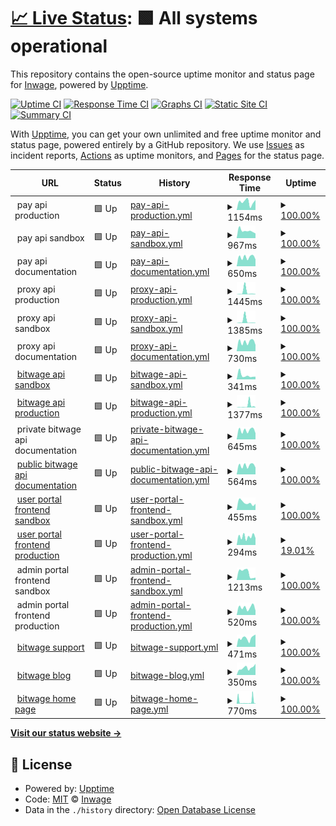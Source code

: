 # [📈 Live Status](https://inwage.github.io/status_page): <!--live status--> **🟩 All systems operational**

This repository contains the open-source uptime monitor and status page for [Inwage](https://www.inwage.com), powered by [Upptime](https://github.com/upptime/upptime).

[![Uptime CI](https://github.com/inwage/status_page/workflows/Uptime%20CI/badge.svg)](https://github.com/inwage/status_page/actions?query=workflow%3A%22Uptime+CI%22)
[![Response Time CI](https://github.com/inwage/status_page/workflows/Response%20Time%20CI/badge.svg)](https://github.com/inwage/status_page/actions?query=workflow%3A%22Response+Time+CI%22)
[![Graphs CI](https://github.com/inwage/status_page/workflows/Graphs%20CI/badge.svg)](https://github.com/inwage/status_page/actions?query=workflow%3A%22Graphs+CI%22)
[![Static Site CI](https://github.com/inwage/status_page/workflows/Static%20Site%20CI/badge.svg)](https://github.com/inwage/status_page/actions?query=workflow%3A%22Static+Site+CI%22)
[![Summary CI](https://github.com/inwage/status_page/workflows/Summary%20CI/badge.svg)](https://github.com/inwage/status_page/actions?query=workflow%3A%22Summary+CI%22)

With [Upptime](https://upptime.js.org), you can get your own unlimited and free uptime monitor and status page, powered entirely by a GitHub repository. We use [Issues](https://github.com/inwage/status_page/issues) as incident reports, [Actions](https://github.com/inwage/status_page/actions) as uptime monitors, and [Pages](https://inwage.github.io/status_page) for the status page.

<!--start: status pages-->
<!-- This summary is generated by Upptime (https://github.com/upptime/upptime) -->
<!-- Do not edit this manually, your changes will be overwritten -->
<!-- prettier-ignore -->
| URL | Status | History | Response Time | Uptime |
| --- | ------ | ------- | ------------- | ------ |
| <img alt="" src="https://favicons.githubusercontent.com/null" height="13"> pay api production | 🟩 Up | [pay-api-production.yml](https://github.com/inwage/status_page/commits/HEAD/history/pay-api-production.yml) | <details><summary><img alt="Response time graph" src="./graphs/pay-api-production/response-time-week.png" height="20"> 1154ms</summary><br><a href="https://status2.bitwage.com/history/pay-api-production"><img alt="Response time 910" src="https://img.shields.io/endpoint?url=https%3A%2F%2Fraw.githubusercontent.com%2Finwage%2Fstatus_page%2FHEAD%2Fapi%2Fpay-api-production%2Fresponse-time.json"></a><br><a href="https://status2.bitwage.com/history/pay-api-production"><img alt="24-hour response time 1319" src="https://img.shields.io/endpoint?url=https%3A%2F%2Fraw.githubusercontent.com%2Finwage%2Fstatus_page%2FHEAD%2Fapi%2Fpay-api-production%2Fresponse-time-day.json"></a><br><a href="https://status2.bitwage.com/history/pay-api-production"><img alt="7-day response time 1154" src="https://img.shields.io/endpoint?url=https%3A%2F%2Fraw.githubusercontent.com%2Finwage%2Fstatus_page%2FHEAD%2Fapi%2Fpay-api-production%2Fresponse-time-week.json"></a><br><a href="https://status2.bitwage.com/history/pay-api-production"><img alt="30-day response time 1013" src="https://img.shields.io/endpoint?url=https%3A%2F%2Fraw.githubusercontent.com%2Finwage%2Fstatus_page%2FHEAD%2Fapi%2Fpay-api-production%2Fresponse-time-month.json"></a><br><a href="https://status2.bitwage.com/history/pay-api-production"><img alt="1-year response time 910" src="https://img.shields.io/endpoint?url=https%3A%2F%2Fraw.githubusercontent.com%2Finwage%2Fstatus_page%2FHEAD%2Fapi%2Fpay-api-production%2Fresponse-time-year.json"></a></details> | <details><summary><a href="https://status2.bitwage.com/history/pay-api-production">100.00%</a></summary><a href="https://status2.bitwage.com/history/pay-api-production"><img alt="All-time uptime 99.95%" src="https://img.shields.io/endpoint?url=https%3A%2F%2Fraw.githubusercontent.com%2Finwage%2Fstatus_page%2FHEAD%2Fapi%2Fpay-api-production%2Fuptime.json"></a><br><a href="https://status2.bitwage.com/history/pay-api-production"><img alt="24-hour uptime 100.00%" src="https://img.shields.io/endpoint?url=https%3A%2F%2Fraw.githubusercontent.com%2Finwage%2Fstatus_page%2FHEAD%2Fapi%2Fpay-api-production%2Fuptime-day.json"></a><br><a href="https://status2.bitwage.com/history/pay-api-production"><img alt="7-day uptime 100.00%" src="https://img.shields.io/endpoint?url=https%3A%2F%2Fraw.githubusercontent.com%2Finwage%2Fstatus_page%2FHEAD%2Fapi%2Fpay-api-production%2Fuptime-week.json"></a><br><a href="https://status2.bitwage.com/history/pay-api-production"><img alt="30-day uptime 100.00%" src="https://img.shields.io/endpoint?url=https%3A%2F%2Fraw.githubusercontent.com%2Finwage%2Fstatus_page%2FHEAD%2Fapi%2Fpay-api-production%2Fuptime-month.json"></a><br><a href="https://status2.bitwage.com/history/pay-api-production"><img alt="1-year uptime 99.95%" src="https://img.shields.io/endpoint?url=https%3A%2F%2Fraw.githubusercontent.com%2Finwage%2Fstatus_page%2FHEAD%2Fapi%2Fpay-api-production%2Fuptime-year.json"></a></details>
| <img alt="" src="https://favicons.githubusercontent.com/null" height="13"> pay api sandbox | 🟩 Up | [pay-api-sandbox.yml](https://github.com/inwage/status_page/commits/HEAD/history/pay-api-sandbox.yml) | <details><summary><img alt="Response time graph" src="./graphs/pay-api-sandbox/response-time-week.png" height="20"> 967ms</summary><br><a href="https://status2.bitwage.com/history/pay-api-sandbox"><img alt="Response time 775" src="https://img.shields.io/endpoint?url=https%3A%2F%2Fraw.githubusercontent.com%2Finwage%2Fstatus_page%2FHEAD%2Fapi%2Fpay-api-sandbox%2Fresponse-time.json"></a><br><a href="https://status2.bitwage.com/history/pay-api-sandbox"><img alt="24-hour response time 986" src="https://img.shields.io/endpoint?url=https%3A%2F%2Fraw.githubusercontent.com%2Finwage%2Fstatus_page%2FHEAD%2Fapi%2Fpay-api-sandbox%2Fresponse-time-day.json"></a><br><a href="https://status2.bitwage.com/history/pay-api-sandbox"><img alt="7-day response time 967" src="https://img.shields.io/endpoint?url=https%3A%2F%2Fraw.githubusercontent.com%2Finwage%2Fstatus_page%2FHEAD%2Fapi%2Fpay-api-sandbox%2Fresponse-time-week.json"></a><br><a href="https://status2.bitwage.com/history/pay-api-sandbox"><img alt="30-day response time 844" src="https://img.shields.io/endpoint?url=https%3A%2F%2Fraw.githubusercontent.com%2Finwage%2Fstatus_page%2FHEAD%2Fapi%2Fpay-api-sandbox%2Fresponse-time-month.json"></a><br><a href="https://status2.bitwage.com/history/pay-api-sandbox"><img alt="1-year response time 775" src="https://img.shields.io/endpoint?url=https%3A%2F%2Fraw.githubusercontent.com%2Finwage%2Fstatus_page%2FHEAD%2Fapi%2Fpay-api-sandbox%2Fresponse-time-year.json"></a></details> | <details><summary><a href="https://status2.bitwage.com/history/pay-api-sandbox">100.00%</a></summary><a href="https://status2.bitwage.com/history/pay-api-sandbox"><img alt="All-time uptime 99.97%" src="https://img.shields.io/endpoint?url=https%3A%2F%2Fraw.githubusercontent.com%2Finwage%2Fstatus_page%2FHEAD%2Fapi%2Fpay-api-sandbox%2Fuptime.json"></a><br><a href="https://status2.bitwage.com/history/pay-api-sandbox"><img alt="24-hour uptime 100.00%" src="https://img.shields.io/endpoint?url=https%3A%2F%2Fraw.githubusercontent.com%2Finwage%2Fstatus_page%2FHEAD%2Fapi%2Fpay-api-sandbox%2Fuptime-day.json"></a><br><a href="https://status2.bitwage.com/history/pay-api-sandbox"><img alt="7-day uptime 100.00%" src="https://img.shields.io/endpoint?url=https%3A%2F%2Fraw.githubusercontent.com%2Finwage%2Fstatus_page%2FHEAD%2Fapi%2Fpay-api-sandbox%2Fuptime-week.json"></a><br><a href="https://status2.bitwage.com/history/pay-api-sandbox"><img alt="30-day uptime 100.00%" src="https://img.shields.io/endpoint?url=https%3A%2F%2Fraw.githubusercontent.com%2Finwage%2Fstatus_page%2FHEAD%2Fapi%2Fpay-api-sandbox%2Fuptime-month.json"></a><br><a href="https://status2.bitwage.com/history/pay-api-sandbox"><img alt="1-year uptime 99.97%" src="https://img.shields.io/endpoint?url=https%3A%2F%2Fraw.githubusercontent.com%2Finwage%2Fstatus_page%2FHEAD%2Fapi%2Fpay-api-sandbox%2Fuptime-year.json"></a></details>
| <img alt="" src="https://favicons.githubusercontent.com/null" height="13"> pay api documentation | 🟩 Up | [pay-api-documentation.yml](https://github.com/inwage/status_page/commits/HEAD/history/pay-api-documentation.yml) | <details><summary><img alt="Response time graph" src="./graphs/pay-api-documentation/response-time-week.png" height="20"> 650ms</summary><br><a href="https://status2.bitwage.com/history/pay-api-documentation"><img alt="Response time 608" src="https://img.shields.io/endpoint?url=https%3A%2F%2Fraw.githubusercontent.com%2Finwage%2Fstatus_page%2FHEAD%2Fapi%2Fpay-api-documentation%2Fresponse-time.json"></a><br><a href="https://status2.bitwage.com/history/pay-api-documentation"><img alt="24-hour response time 616" src="https://img.shields.io/endpoint?url=https%3A%2F%2Fraw.githubusercontent.com%2Finwage%2Fstatus_page%2FHEAD%2Fapi%2Fpay-api-documentation%2Fresponse-time-day.json"></a><br><a href="https://status2.bitwage.com/history/pay-api-documentation"><img alt="7-day response time 650" src="https://img.shields.io/endpoint?url=https%3A%2F%2Fraw.githubusercontent.com%2Finwage%2Fstatus_page%2FHEAD%2Fapi%2Fpay-api-documentation%2Fresponse-time-week.json"></a><br><a href="https://status2.bitwage.com/history/pay-api-documentation"><img alt="30-day response time 636" src="https://img.shields.io/endpoint?url=https%3A%2F%2Fraw.githubusercontent.com%2Finwage%2Fstatus_page%2FHEAD%2Fapi%2Fpay-api-documentation%2Fresponse-time-month.json"></a><br><a href="https://status2.bitwage.com/history/pay-api-documentation"><img alt="1-year response time 608" src="https://img.shields.io/endpoint?url=https%3A%2F%2Fraw.githubusercontent.com%2Finwage%2Fstatus_page%2FHEAD%2Fapi%2Fpay-api-documentation%2Fresponse-time-year.json"></a></details> | <details><summary><a href="https://status2.bitwage.com/history/pay-api-documentation">100.00%</a></summary><a href="https://status2.bitwage.com/history/pay-api-documentation"><img alt="All-time uptime 99.16%" src="https://img.shields.io/endpoint?url=https%3A%2F%2Fraw.githubusercontent.com%2Finwage%2Fstatus_page%2FHEAD%2Fapi%2Fpay-api-documentation%2Fuptime.json"></a><br><a href="https://status2.bitwage.com/history/pay-api-documentation"><img alt="24-hour uptime 100.00%" src="https://img.shields.io/endpoint?url=https%3A%2F%2Fraw.githubusercontent.com%2Finwage%2Fstatus_page%2FHEAD%2Fapi%2Fpay-api-documentation%2Fuptime-day.json"></a><br><a href="https://status2.bitwage.com/history/pay-api-documentation"><img alt="7-day uptime 100.00%" src="https://img.shields.io/endpoint?url=https%3A%2F%2Fraw.githubusercontent.com%2Finwage%2Fstatus_page%2FHEAD%2Fapi%2Fpay-api-documentation%2Fuptime-week.json"></a><br><a href="https://status2.bitwage.com/history/pay-api-documentation"><img alt="30-day uptime 100.00%" src="https://img.shields.io/endpoint?url=https%3A%2F%2Fraw.githubusercontent.com%2Finwage%2Fstatus_page%2FHEAD%2Fapi%2Fpay-api-documentation%2Fuptime-month.json"></a><br><a href="https://status2.bitwage.com/history/pay-api-documentation"><img alt="1-year uptime 99.16%" src="https://img.shields.io/endpoint?url=https%3A%2F%2Fraw.githubusercontent.com%2Finwage%2Fstatus_page%2FHEAD%2Fapi%2Fpay-api-documentation%2Fuptime-year.json"></a></details>
| <img alt="" src="https://favicons.githubusercontent.com/null" height="13"> proxy api production | 🟩 Up | [proxy-api-production.yml](https://github.com/inwage/status_page/commits/HEAD/history/proxy-api-production.yml) | <details><summary><img alt="Response time graph" src="./graphs/proxy-api-production/response-time-week.png" height="20"> 1445ms</summary><br><a href="https://status2.bitwage.com/history/proxy-api-production"><img alt="Response time 1890" src="https://img.shields.io/endpoint?url=https%3A%2F%2Fraw.githubusercontent.com%2Finwage%2Fstatus_page%2FHEAD%2Fapi%2Fproxy-api-production%2Fresponse-time.json"></a><br><a href="https://status2.bitwage.com/history/proxy-api-production"><img alt="24-hour response time 239" src="https://img.shields.io/endpoint?url=https%3A%2F%2Fraw.githubusercontent.com%2Finwage%2Fstatus_page%2FHEAD%2Fapi%2Fproxy-api-production%2Fresponse-time-day.json"></a><br><a href="https://status2.bitwage.com/history/proxy-api-production"><img alt="7-day response time 1445" src="https://img.shields.io/endpoint?url=https%3A%2F%2Fraw.githubusercontent.com%2Finwage%2Fstatus_page%2FHEAD%2Fapi%2Fproxy-api-production%2Fresponse-time-week.json"></a><br><a href="https://status2.bitwage.com/history/proxy-api-production"><img alt="30-day response time 3451" src="https://img.shields.io/endpoint?url=https%3A%2F%2Fraw.githubusercontent.com%2Finwage%2Fstatus_page%2FHEAD%2Fapi%2Fproxy-api-production%2Fresponse-time-month.json"></a><br><a href="https://status2.bitwage.com/history/proxy-api-production"><img alt="1-year response time 1890" src="https://img.shields.io/endpoint?url=https%3A%2F%2Fraw.githubusercontent.com%2Finwage%2Fstatus_page%2FHEAD%2Fapi%2Fproxy-api-production%2Fresponse-time-year.json"></a></details> | <details><summary><a href="https://status2.bitwage.com/history/proxy-api-production">100.00%</a></summary><a href="https://status2.bitwage.com/history/proxy-api-production"><img alt="All-time uptime 99.95%" src="https://img.shields.io/endpoint?url=https%3A%2F%2Fraw.githubusercontent.com%2Finwage%2Fstatus_page%2FHEAD%2Fapi%2Fproxy-api-production%2Fuptime.json"></a><br><a href="https://status2.bitwage.com/history/proxy-api-production"><img alt="24-hour uptime 100.00%" src="https://img.shields.io/endpoint?url=https%3A%2F%2Fraw.githubusercontent.com%2Finwage%2Fstatus_page%2FHEAD%2Fapi%2Fproxy-api-production%2Fuptime-day.json"></a><br><a href="https://status2.bitwage.com/history/proxy-api-production"><img alt="7-day uptime 100.00%" src="https://img.shields.io/endpoint?url=https%3A%2F%2Fraw.githubusercontent.com%2Finwage%2Fstatus_page%2FHEAD%2Fapi%2Fproxy-api-production%2Fuptime-week.json"></a><br><a href="https://status2.bitwage.com/history/proxy-api-production"><img alt="30-day uptime 100.00%" src="https://img.shields.io/endpoint?url=https%3A%2F%2Fraw.githubusercontent.com%2Finwage%2Fstatus_page%2FHEAD%2Fapi%2Fproxy-api-production%2Fuptime-month.json"></a><br><a href="https://status2.bitwage.com/history/proxy-api-production"><img alt="1-year uptime 99.95%" src="https://img.shields.io/endpoint?url=https%3A%2F%2Fraw.githubusercontent.com%2Finwage%2Fstatus_page%2FHEAD%2Fapi%2Fproxy-api-production%2Fuptime-year.json"></a></details>
| <img alt="" src="https://favicons.githubusercontent.com/null" height="13"> proxy api sandbox | 🟩 Up | [proxy-api-sandbox.yml](https://github.com/inwage/status_page/commits/HEAD/history/proxy-api-sandbox.yml) | <details><summary><img alt="Response time graph" src="./graphs/proxy-api-sandbox/response-time-week.png" height="20"> 1385ms</summary><br><a href="https://status2.bitwage.com/history/proxy-api-sandbox"><img alt="Response time 1664" src="https://img.shields.io/endpoint?url=https%3A%2F%2Fraw.githubusercontent.com%2Finwage%2Fstatus_page%2FHEAD%2Fapi%2Fproxy-api-sandbox%2Fresponse-time.json"></a><br><a href="https://status2.bitwage.com/history/proxy-api-sandbox"><img alt="24-hour response time 291" src="https://img.shields.io/endpoint?url=https%3A%2F%2Fraw.githubusercontent.com%2Finwage%2Fstatus_page%2FHEAD%2Fapi%2Fproxy-api-sandbox%2Fresponse-time-day.json"></a><br><a href="https://status2.bitwage.com/history/proxy-api-sandbox"><img alt="7-day response time 1385" src="https://img.shields.io/endpoint?url=https%3A%2F%2Fraw.githubusercontent.com%2Finwage%2Fstatus_page%2FHEAD%2Fapi%2Fproxy-api-sandbox%2Fresponse-time-week.json"></a><br><a href="https://status2.bitwage.com/history/proxy-api-sandbox"><img alt="30-day response time 4028" src="https://img.shields.io/endpoint?url=https%3A%2F%2Fraw.githubusercontent.com%2Finwage%2Fstatus_page%2FHEAD%2Fapi%2Fproxy-api-sandbox%2Fresponse-time-month.json"></a><br><a href="https://status2.bitwage.com/history/proxy-api-sandbox"><img alt="1-year response time 1664" src="https://img.shields.io/endpoint?url=https%3A%2F%2Fraw.githubusercontent.com%2Finwage%2Fstatus_page%2FHEAD%2Fapi%2Fproxy-api-sandbox%2Fresponse-time-year.json"></a></details> | <details><summary><a href="https://status2.bitwage.com/history/proxy-api-sandbox">100.00%</a></summary><a href="https://status2.bitwage.com/history/proxy-api-sandbox"><img alt="All-time uptime 99.91%" src="https://img.shields.io/endpoint?url=https%3A%2F%2Fraw.githubusercontent.com%2Finwage%2Fstatus_page%2FHEAD%2Fapi%2Fproxy-api-sandbox%2Fuptime.json"></a><br><a href="https://status2.bitwage.com/history/proxy-api-sandbox"><img alt="24-hour uptime 100.00%" src="https://img.shields.io/endpoint?url=https%3A%2F%2Fraw.githubusercontent.com%2Finwage%2Fstatus_page%2FHEAD%2Fapi%2Fproxy-api-sandbox%2Fuptime-day.json"></a><br><a href="https://status2.bitwage.com/history/proxy-api-sandbox"><img alt="7-day uptime 100.00%" src="https://img.shields.io/endpoint?url=https%3A%2F%2Fraw.githubusercontent.com%2Finwage%2Fstatus_page%2FHEAD%2Fapi%2Fproxy-api-sandbox%2Fuptime-week.json"></a><br><a href="https://status2.bitwage.com/history/proxy-api-sandbox"><img alt="30-day uptime 99.96%" src="https://img.shields.io/endpoint?url=https%3A%2F%2Fraw.githubusercontent.com%2Finwage%2Fstatus_page%2FHEAD%2Fapi%2Fproxy-api-sandbox%2Fuptime-month.json"></a><br><a href="https://status2.bitwage.com/history/proxy-api-sandbox"><img alt="1-year uptime 99.91%" src="https://img.shields.io/endpoint?url=https%3A%2F%2Fraw.githubusercontent.com%2Finwage%2Fstatus_page%2FHEAD%2Fapi%2Fproxy-api-sandbox%2Fuptime-year.json"></a></details>
| <img alt="" src="https://favicons.githubusercontent.com/null" height="13"> proxy api documentation | 🟩 Up | [proxy-api-documentation.yml](https://github.com/inwage/status_page/commits/HEAD/history/proxy-api-documentation.yml) | <details><summary><img alt="Response time graph" src="./graphs/proxy-api-documentation/response-time-week.png" height="20"> 730ms</summary><br><a href="https://status2.bitwage.com/history/proxy-api-documentation"><img alt="Response time 696" src="https://img.shields.io/endpoint?url=https%3A%2F%2Fraw.githubusercontent.com%2Finwage%2Fstatus_page%2FHEAD%2Fapi%2Fproxy-api-documentation%2Fresponse-time.json"></a><br><a href="https://status2.bitwage.com/history/proxy-api-documentation"><img alt="24-hour response time 632" src="https://img.shields.io/endpoint?url=https%3A%2F%2Fraw.githubusercontent.com%2Finwage%2Fstatus_page%2FHEAD%2Fapi%2Fproxy-api-documentation%2Fresponse-time-day.json"></a><br><a href="https://status2.bitwage.com/history/proxy-api-documentation"><img alt="7-day response time 730" src="https://img.shields.io/endpoint?url=https%3A%2F%2Fraw.githubusercontent.com%2Finwage%2Fstatus_page%2FHEAD%2Fapi%2Fproxy-api-documentation%2Fresponse-time-week.json"></a><br><a href="https://status2.bitwage.com/history/proxy-api-documentation"><img alt="30-day response time 733" src="https://img.shields.io/endpoint?url=https%3A%2F%2Fraw.githubusercontent.com%2Finwage%2Fstatus_page%2FHEAD%2Fapi%2Fproxy-api-documentation%2Fresponse-time-month.json"></a><br><a href="https://status2.bitwage.com/history/proxy-api-documentation"><img alt="1-year response time 696" src="https://img.shields.io/endpoint?url=https%3A%2F%2Fraw.githubusercontent.com%2Finwage%2Fstatus_page%2FHEAD%2Fapi%2Fproxy-api-documentation%2Fresponse-time-year.json"></a></details> | <details><summary><a href="https://status2.bitwage.com/history/proxy-api-documentation">100.00%</a></summary><a href="https://status2.bitwage.com/history/proxy-api-documentation"><img alt="All-time uptime 99.17%" src="https://img.shields.io/endpoint?url=https%3A%2F%2Fraw.githubusercontent.com%2Finwage%2Fstatus_page%2FHEAD%2Fapi%2Fproxy-api-documentation%2Fuptime.json"></a><br><a href="https://status2.bitwage.com/history/proxy-api-documentation"><img alt="24-hour uptime 100.00%" src="https://img.shields.io/endpoint?url=https%3A%2F%2Fraw.githubusercontent.com%2Finwage%2Fstatus_page%2FHEAD%2Fapi%2Fproxy-api-documentation%2Fuptime-day.json"></a><br><a href="https://status2.bitwage.com/history/proxy-api-documentation"><img alt="7-day uptime 100.00%" src="https://img.shields.io/endpoint?url=https%3A%2F%2Fraw.githubusercontent.com%2Finwage%2Fstatus_page%2FHEAD%2Fapi%2Fproxy-api-documentation%2Fuptime-week.json"></a><br><a href="https://status2.bitwage.com/history/proxy-api-documentation"><img alt="30-day uptime 100.00%" src="https://img.shields.io/endpoint?url=https%3A%2F%2Fraw.githubusercontent.com%2Finwage%2Fstatus_page%2FHEAD%2Fapi%2Fproxy-api-documentation%2Fuptime-month.json"></a><br><a href="https://status2.bitwage.com/history/proxy-api-documentation"><img alt="1-year uptime 99.17%" src="https://img.shields.io/endpoint?url=https%3A%2F%2Fraw.githubusercontent.com%2Finwage%2Fstatus_page%2FHEAD%2Fapi%2Fproxy-api-documentation%2Fuptime-year.json"></a></details>
| <img alt="" src="https://favicons.githubusercontent.com/api.sandbox.bitwage.com" height="13"> [bitwage api sandbox](https://api.sandbox.bitwage.com) | 🟩 Up | [bitwage-api-sandbox.yml](https://github.com/inwage/status_page/commits/HEAD/history/bitwage-api-sandbox.yml) | <details><summary><img alt="Response time graph" src="./graphs/bitwage-api-sandbox/response-time-week.png" height="20"> 341ms</summary><br><a href="https://status2.bitwage.com/history/bitwage-api-sandbox"><img alt="Response time 375" src="https://img.shields.io/endpoint?url=https%3A%2F%2Fraw.githubusercontent.com%2Finwage%2Fstatus_page%2FHEAD%2Fapi%2Fbitwage-api-sandbox%2Fresponse-time.json"></a><br><a href="https://status2.bitwage.com/history/bitwage-api-sandbox"><img alt="24-hour response time 223" src="https://img.shields.io/endpoint?url=https%3A%2F%2Fraw.githubusercontent.com%2Finwage%2Fstatus_page%2FHEAD%2Fapi%2Fbitwage-api-sandbox%2Fresponse-time-day.json"></a><br><a href="https://status2.bitwage.com/history/bitwage-api-sandbox"><img alt="7-day response time 341" src="https://img.shields.io/endpoint?url=https%3A%2F%2Fraw.githubusercontent.com%2Finwage%2Fstatus_page%2FHEAD%2Fapi%2Fbitwage-api-sandbox%2Fresponse-time-week.json"></a><br><a href="https://status2.bitwage.com/history/bitwage-api-sandbox"><img alt="30-day response time 311" src="https://img.shields.io/endpoint?url=https%3A%2F%2Fraw.githubusercontent.com%2Finwage%2Fstatus_page%2FHEAD%2Fapi%2Fbitwage-api-sandbox%2Fresponse-time-month.json"></a><br><a href="https://status2.bitwage.com/history/bitwage-api-sandbox"><img alt="1-year response time 375" src="https://img.shields.io/endpoint?url=https%3A%2F%2Fraw.githubusercontent.com%2Finwage%2Fstatus_page%2FHEAD%2Fapi%2Fbitwage-api-sandbox%2Fresponse-time-year.json"></a></details> | <details><summary><a href="https://status2.bitwage.com/history/bitwage-api-sandbox">100.00%</a></summary><a href="https://status2.bitwage.com/history/bitwage-api-sandbox"><img alt="All-time uptime 100.00%" src="https://img.shields.io/endpoint?url=https%3A%2F%2Fraw.githubusercontent.com%2Finwage%2Fstatus_page%2FHEAD%2Fapi%2Fbitwage-api-sandbox%2Fuptime.json"></a><br><a href="https://status2.bitwage.com/history/bitwage-api-sandbox"><img alt="24-hour uptime 100.00%" src="https://img.shields.io/endpoint?url=https%3A%2F%2Fraw.githubusercontent.com%2Finwage%2Fstatus_page%2FHEAD%2Fapi%2Fbitwage-api-sandbox%2Fuptime-day.json"></a><br><a href="https://status2.bitwage.com/history/bitwage-api-sandbox"><img alt="7-day uptime 100.00%" src="https://img.shields.io/endpoint?url=https%3A%2F%2Fraw.githubusercontent.com%2Finwage%2Fstatus_page%2FHEAD%2Fapi%2Fbitwage-api-sandbox%2Fuptime-week.json"></a><br><a href="https://status2.bitwage.com/history/bitwage-api-sandbox"><img alt="30-day uptime 100.00%" src="https://img.shields.io/endpoint?url=https%3A%2F%2Fraw.githubusercontent.com%2Finwage%2Fstatus_page%2FHEAD%2Fapi%2Fbitwage-api-sandbox%2Fuptime-month.json"></a><br><a href="https://status2.bitwage.com/history/bitwage-api-sandbox"><img alt="1-year uptime 100.00%" src="https://img.shields.io/endpoint?url=https%3A%2F%2Fraw.githubusercontent.com%2Finwage%2Fstatus_page%2FHEAD%2Fapi%2Fbitwage-api-sandbox%2Fuptime-year.json"></a></details>
| <img alt="" src="https://favicons.githubusercontent.com/api2.bitwage.com" height="13"> [bitwage api production](https://api2.bitwage.com) | 🟩 Up | [bitwage-api-production.yml](https://github.com/inwage/status_page/commits/HEAD/history/bitwage-api-production.yml) | <details><summary><img alt="Response time graph" src="./graphs/bitwage-api-production/response-time-week.png" height="20"> 1377ms</summary><br><a href="https://status2.bitwage.com/history/bitwage-api-production"><img alt="Response time 1492" src="https://img.shields.io/endpoint?url=https%3A%2F%2Fraw.githubusercontent.com%2Finwage%2Fstatus_page%2FHEAD%2Fapi%2Fbitwage-api-production%2Fresponse-time.json"></a><br><a href="https://status2.bitwage.com/history/bitwage-api-production"><img alt="24-hour response time 284" src="https://img.shields.io/endpoint?url=https%3A%2F%2Fraw.githubusercontent.com%2Finwage%2Fstatus_page%2FHEAD%2Fapi%2Fbitwage-api-production%2Fresponse-time-day.json"></a><br><a href="https://status2.bitwage.com/history/bitwage-api-production"><img alt="7-day response time 1377" src="https://img.shields.io/endpoint?url=https%3A%2F%2Fraw.githubusercontent.com%2Finwage%2Fstatus_page%2FHEAD%2Fapi%2Fbitwage-api-production%2Fresponse-time-week.json"></a><br><a href="https://status2.bitwage.com/history/bitwage-api-production"><img alt="30-day response time 2280" src="https://img.shields.io/endpoint?url=https%3A%2F%2Fraw.githubusercontent.com%2Finwage%2Fstatus_page%2FHEAD%2Fapi%2Fbitwage-api-production%2Fresponse-time-month.json"></a><br><a href="https://status2.bitwage.com/history/bitwage-api-production"><img alt="1-year response time 1492" src="https://img.shields.io/endpoint?url=https%3A%2F%2Fraw.githubusercontent.com%2Finwage%2Fstatus_page%2FHEAD%2Fapi%2Fbitwage-api-production%2Fresponse-time-year.json"></a></details> | <details><summary><a href="https://status2.bitwage.com/history/bitwage-api-production">100.00%</a></summary><a href="https://status2.bitwage.com/history/bitwage-api-production"><img alt="All-time uptime 99.95%" src="https://img.shields.io/endpoint?url=https%3A%2F%2Fraw.githubusercontent.com%2Finwage%2Fstatus_page%2FHEAD%2Fapi%2Fbitwage-api-production%2Fuptime.json"></a><br><a href="https://status2.bitwage.com/history/bitwage-api-production"><img alt="24-hour uptime 100.00%" src="https://img.shields.io/endpoint?url=https%3A%2F%2Fraw.githubusercontent.com%2Finwage%2Fstatus_page%2FHEAD%2Fapi%2Fbitwage-api-production%2Fuptime-day.json"></a><br><a href="https://status2.bitwage.com/history/bitwage-api-production"><img alt="7-day uptime 100.00%" src="https://img.shields.io/endpoint?url=https%3A%2F%2Fraw.githubusercontent.com%2Finwage%2Fstatus_page%2FHEAD%2Fapi%2Fbitwage-api-production%2Fuptime-week.json"></a><br><a href="https://status2.bitwage.com/history/bitwage-api-production"><img alt="30-day uptime 100.00%" src="https://img.shields.io/endpoint?url=https%3A%2F%2Fraw.githubusercontent.com%2Finwage%2Fstatus_page%2FHEAD%2Fapi%2Fbitwage-api-production%2Fuptime-month.json"></a><br><a href="https://status2.bitwage.com/history/bitwage-api-production"><img alt="1-year uptime 99.95%" src="https://img.shields.io/endpoint?url=https%3A%2F%2Fraw.githubusercontent.com%2Finwage%2Fstatus_page%2FHEAD%2Fapi%2Fbitwage-api-production%2Fuptime-year.json"></a></details>
| <img alt="" src="https://favicons.githubusercontent.com/null" height="13"> private bitwage api documentation | 🟩 Up | [private-bitwage-api-documentation.yml](https://github.com/inwage/status_page/commits/HEAD/history/private-bitwage-api-documentation.yml) | <details><summary><img alt="Response time graph" src="./graphs/private-bitwage-api-documentation/response-time-week.png" height="20"> 645ms</summary><br><a href="https://status2.bitwage.com/history/private-bitwage-api-documentation"><img alt="Response time 625" src="https://img.shields.io/endpoint?url=https%3A%2F%2Fraw.githubusercontent.com%2Finwage%2Fstatus_page%2FHEAD%2Fapi%2Fprivate-bitwage-api-documentation%2Fresponse-time.json"></a><br><a href="https://status2.bitwage.com/history/private-bitwage-api-documentation"><img alt="24-hour response time 591" src="https://img.shields.io/endpoint?url=https%3A%2F%2Fraw.githubusercontent.com%2Finwage%2Fstatus_page%2FHEAD%2Fapi%2Fprivate-bitwage-api-documentation%2Fresponse-time-day.json"></a><br><a href="https://status2.bitwage.com/history/private-bitwage-api-documentation"><img alt="7-day response time 645" src="https://img.shields.io/endpoint?url=https%3A%2F%2Fraw.githubusercontent.com%2Finwage%2Fstatus_page%2FHEAD%2Fapi%2Fprivate-bitwage-api-documentation%2Fresponse-time-week.json"></a><br><a href="https://status2.bitwage.com/history/private-bitwage-api-documentation"><img alt="30-day response time 640" src="https://img.shields.io/endpoint?url=https%3A%2F%2Fraw.githubusercontent.com%2Finwage%2Fstatus_page%2FHEAD%2Fapi%2Fprivate-bitwage-api-documentation%2Fresponse-time-month.json"></a><br><a href="https://status2.bitwage.com/history/private-bitwage-api-documentation"><img alt="1-year response time 625" src="https://img.shields.io/endpoint?url=https%3A%2F%2Fraw.githubusercontent.com%2Finwage%2Fstatus_page%2FHEAD%2Fapi%2Fprivate-bitwage-api-documentation%2Fresponse-time-year.json"></a></details> | <details><summary><a href="https://status2.bitwage.com/history/private-bitwage-api-documentation">100.00%</a></summary><a href="https://status2.bitwage.com/history/private-bitwage-api-documentation"><img alt="All-time uptime 99.16%" src="https://img.shields.io/endpoint?url=https%3A%2F%2Fraw.githubusercontent.com%2Finwage%2Fstatus_page%2FHEAD%2Fapi%2Fprivate-bitwage-api-documentation%2Fuptime.json"></a><br><a href="https://status2.bitwage.com/history/private-bitwage-api-documentation"><img alt="24-hour uptime 100.00%" src="https://img.shields.io/endpoint?url=https%3A%2F%2Fraw.githubusercontent.com%2Finwage%2Fstatus_page%2FHEAD%2Fapi%2Fprivate-bitwage-api-documentation%2Fuptime-day.json"></a><br><a href="https://status2.bitwage.com/history/private-bitwage-api-documentation"><img alt="7-day uptime 100.00%" src="https://img.shields.io/endpoint?url=https%3A%2F%2Fraw.githubusercontent.com%2Finwage%2Fstatus_page%2FHEAD%2Fapi%2Fprivate-bitwage-api-documentation%2Fuptime-week.json"></a><br><a href="https://status2.bitwage.com/history/private-bitwage-api-documentation"><img alt="30-day uptime 100.00%" src="https://img.shields.io/endpoint?url=https%3A%2F%2Fraw.githubusercontent.com%2Finwage%2Fstatus_page%2FHEAD%2Fapi%2Fprivate-bitwage-api-documentation%2Fuptime-month.json"></a><br><a href="https://status2.bitwage.com/history/private-bitwage-api-documentation"><img alt="1-year uptime 99.16%" src="https://img.shields.io/endpoint?url=https%3A%2F%2Fraw.githubusercontent.com%2Finwage%2Fstatus_page%2FHEAD%2Fapi%2Fprivate-bitwage-api-documentation%2Fuptime-year.json"></a></details>
| <img alt="" src="https://favicons.githubusercontent.com/docs1.bitwage.com" height="13"> [public bitwage api documentation](https://docs1.bitwage.com) | 🟩 Up | [public-bitwage-api-documentation.yml](https://github.com/inwage/status_page/commits/HEAD/history/public-bitwage-api-documentation.yml) | <details><summary><img alt="Response time graph" src="./graphs/public-bitwage-api-documentation/response-time-week.png" height="20"> 564ms</summary><br><a href="https://status2.bitwage.com/history/public-bitwage-api-documentation"><img alt="Response time 547" src="https://img.shields.io/endpoint?url=https%3A%2F%2Fraw.githubusercontent.com%2Finwage%2Fstatus_page%2FHEAD%2Fapi%2Fpublic-bitwage-api-documentation%2Fresponse-time.json"></a><br><a href="https://status2.bitwage.com/history/public-bitwage-api-documentation"><img alt="24-hour response time 540" src="https://img.shields.io/endpoint?url=https%3A%2F%2Fraw.githubusercontent.com%2Finwage%2Fstatus_page%2FHEAD%2Fapi%2Fpublic-bitwage-api-documentation%2Fresponse-time-day.json"></a><br><a href="https://status2.bitwage.com/history/public-bitwage-api-documentation"><img alt="7-day response time 564" src="https://img.shields.io/endpoint?url=https%3A%2F%2Fraw.githubusercontent.com%2Finwage%2Fstatus_page%2FHEAD%2Fapi%2Fpublic-bitwage-api-documentation%2Fresponse-time-week.json"></a><br><a href="https://status2.bitwage.com/history/public-bitwage-api-documentation"><img alt="30-day response time 572" src="https://img.shields.io/endpoint?url=https%3A%2F%2Fraw.githubusercontent.com%2Finwage%2Fstatus_page%2FHEAD%2Fapi%2Fpublic-bitwage-api-documentation%2Fresponse-time-month.json"></a><br><a href="https://status2.bitwage.com/history/public-bitwage-api-documentation"><img alt="1-year response time 547" src="https://img.shields.io/endpoint?url=https%3A%2F%2Fraw.githubusercontent.com%2Finwage%2Fstatus_page%2FHEAD%2Fapi%2Fpublic-bitwage-api-documentation%2Fresponse-time-year.json"></a></details> | <details><summary><a href="https://status2.bitwage.com/history/public-bitwage-api-documentation">100.00%</a></summary><a href="https://status2.bitwage.com/history/public-bitwage-api-documentation"><img alt="All-time uptime 99.16%" src="https://img.shields.io/endpoint?url=https%3A%2F%2Fraw.githubusercontent.com%2Finwage%2Fstatus_page%2FHEAD%2Fapi%2Fpublic-bitwage-api-documentation%2Fuptime.json"></a><br><a href="https://status2.bitwage.com/history/public-bitwage-api-documentation"><img alt="24-hour uptime 100.00%" src="https://img.shields.io/endpoint?url=https%3A%2F%2Fraw.githubusercontent.com%2Finwage%2Fstatus_page%2FHEAD%2Fapi%2Fpublic-bitwage-api-documentation%2Fuptime-day.json"></a><br><a href="https://status2.bitwage.com/history/public-bitwage-api-documentation"><img alt="7-day uptime 100.00%" src="https://img.shields.io/endpoint?url=https%3A%2F%2Fraw.githubusercontent.com%2Finwage%2Fstatus_page%2FHEAD%2Fapi%2Fpublic-bitwage-api-documentation%2Fuptime-week.json"></a><br><a href="https://status2.bitwage.com/history/public-bitwage-api-documentation"><img alt="30-day uptime 100.00%" src="https://img.shields.io/endpoint?url=https%3A%2F%2Fraw.githubusercontent.com%2Finwage%2Fstatus_page%2FHEAD%2Fapi%2Fpublic-bitwage-api-documentation%2Fuptime-month.json"></a><br><a href="https://status2.bitwage.com/history/public-bitwage-api-documentation"><img alt="1-year uptime 99.16%" src="https://img.shields.io/endpoint?url=https%3A%2F%2Fraw.githubusercontent.com%2Finwage%2Fstatus_page%2FHEAD%2Fapi%2Fpublic-bitwage-api-documentation%2Fuptime-year.json"></a></details>
| <img alt="" src="https://favicons.githubusercontent.com/app.sandbox.bitwage.com" height="13"> [user portal frontend sandbox](https://app.sandbox.bitwage.com) | 🟩 Up | [user-portal-frontend-sandbox.yml](https://github.com/inwage/status_page/commits/HEAD/history/user-portal-frontend-sandbox.yml) | <details><summary><img alt="Response time graph" src="./graphs/user-portal-frontend-sandbox/response-time-week.png" height="20"> 455ms</summary><br><a href="https://status2.bitwage.com/history/user-portal-frontend-sandbox"><img alt="Response time 705" src="https://img.shields.io/endpoint?url=https%3A%2F%2Fraw.githubusercontent.com%2Finwage%2Fstatus_page%2FHEAD%2Fapi%2Fuser-portal-frontend-sandbox%2Fresponse-time.json"></a><br><a href="https://status2.bitwage.com/history/user-portal-frontend-sandbox"><img alt="24-hour response time 430" src="https://img.shields.io/endpoint?url=https%3A%2F%2Fraw.githubusercontent.com%2Finwage%2Fstatus_page%2FHEAD%2Fapi%2Fuser-portal-frontend-sandbox%2Fresponse-time-day.json"></a><br><a href="https://status2.bitwage.com/history/user-portal-frontend-sandbox"><img alt="7-day response time 455" src="https://img.shields.io/endpoint?url=https%3A%2F%2Fraw.githubusercontent.com%2Finwage%2Fstatus_page%2FHEAD%2Fapi%2Fuser-portal-frontend-sandbox%2Fresponse-time-week.json"></a><br><a href="https://status2.bitwage.com/history/user-portal-frontend-sandbox"><img alt="30-day response time 476" src="https://img.shields.io/endpoint?url=https%3A%2F%2Fraw.githubusercontent.com%2Finwage%2Fstatus_page%2FHEAD%2Fapi%2Fuser-portal-frontend-sandbox%2Fresponse-time-month.json"></a><br><a href="https://status2.bitwage.com/history/user-portal-frontend-sandbox"><img alt="1-year response time 705" src="https://img.shields.io/endpoint?url=https%3A%2F%2Fraw.githubusercontent.com%2Finwage%2Fstatus_page%2FHEAD%2Fapi%2Fuser-portal-frontend-sandbox%2Fresponse-time-year.json"></a></details> | <details><summary><a href="https://status2.bitwage.com/history/user-portal-frontend-sandbox">100.00%</a></summary><a href="https://status2.bitwage.com/history/user-portal-frontend-sandbox"><img alt="All-time uptime 100.00%" src="https://img.shields.io/endpoint?url=https%3A%2F%2Fraw.githubusercontent.com%2Finwage%2Fstatus_page%2FHEAD%2Fapi%2Fuser-portal-frontend-sandbox%2Fuptime.json"></a><br><a href="https://status2.bitwage.com/history/user-portal-frontend-sandbox"><img alt="24-hour uptime 100.00%" src="https://img.shields.io/endpoint?url=https%3A%2F%2Fraw.githubusercontent.com%2Finwage%2Fstatus_page%2FHEAD%2Fapi%2Fuser-portal-frontend-sandbox%2Fuptime-day.json"></a><br><a href="https://status2.bitwage.com/history/user-portal-frontend-sandbox"><img alt="7-day uptime 100.00%" src="https://img.shields.io/endpoint?url=https%3A%2F%2Fraw.githubusercontent.com%2Finwage%2Fstatus_page%2FHEAD%2Fapi%2Fuser-portal-frontend-sandbox%2Fuptime-week.json"></a><br><a href="https://status2.bitwage.com/history/user-portal-frontend-sandbox"><img alt="30-day uptime 100.00%" src="https://img.shields.io/endpoint?url=https%3A%2F%2Fraw.githubusercontent.com%2Finwage%2Fstatus_page%2FHEAD%2Fapi%2Fuser-portal-frontend-sandbox%2Fuptime-month.json"></a><br><a href="https://status2.bitwage.com/history/user-portal-frontend-sandbox"><img alt="1-year uptime 100.00%" src="https://img.shields.io/endpoint?url=https%3A%2F%2Fraw.githubusercontent.com%2Finwage%2Fstatus_page%2FHEAD%2Fapi%2Fuser-portal-frontend-sandbox%2Fuptime-year.json"></a></details>
| <img alt="" src="https://favicons.githubusercontent.com/app.bitwage.com" height="13"> [user portal frontend production](https://app.bitwage.com) | 🟩 Up | [user-portal-frontend-production.yml](https://github.com/inwage/status_page/commits/HEAD/history/user-portal-frontend-production.yml) | <details><summary><img alt="Response time graph" src="./graphs/user-portal-frontend-production/response-time-week.png" height="20"> 294ms</summary><br><a href="https://status2.bitwage.com/history/user-portal-frontend-production"><img alt="Response time 522" src="https://img.shields.io/endpoint?url=https%3A%2F%2Fraw.githubusercontent.com%2Finwage%2Fstatus_page%2FHEAD%2Fapi%2Fuser-portal-frontend-production%2Fresponse-time.json"></a><br><a href="https://status2.bitwage.com/history/user-portal-frontend-production"><img alt="24-hour response time 274" src="https://img.shields.io/endpoint?url=https%3A%2F%2Fraw.githubusercontent.com%2Finwage%2Fstatus_page%2FHEAD%2Fapi%2Fuser-portal-frontend-production%2Fresponse-time-day.json"></a><br><a href="https://status2.bitwage.com/history/user-portal-frontend-production"><img alt="7-day response time 294" src="https://img.shields.io/endpoint?url=https%3A%2F%2Fraw.githubusercontent.com%2Finwage%2Fstatus_page%2FHEAD%2Fapi%2Fuser-portal-frontend-production%2Fresponse-time-week.json"></a><br><a href="https://status2.bitwage.com/history/user-portal-frontend-production"><img alt="30-day response time 393" src="https://img.shields.io/endpoint?url=https%3A%2F%2Fraw.githubusercontent.com%2Finwage%2Fstatus_page%2FHEAD%2Fapi%2Fuser-portal-frontend-production%2Fresponse-time-month.json"></a><br><a href="https://status2.bitwage.com/history/user-portal-frontend-production"><img alt="1-year response time 522" src="https://img.shields.io/endpoint?url=https%3A%2F%2Fraw.githubusercontent.com%2Finwage%2Fstatus_page%2FHEAD%2Fapi%2Fuser-portal-frontend-production%2Fresponse-time-year.json"></a></details> | <details><summary><a href="https://status2.bitwage.com/history/user-portal-frontend-production">19.01%</a></summary><a href="https://status2.bitwage.com/history/user-portal-frontend-production"><img alt="All-time uptime 69.63%" src="https://img.shields.io/endpoint?url=https%3A%2F%2Fraw.githubusercontent.com%2Finwage%2Fstatus_page%2FHEAD%2Fapi%2Fuser-portal-frontend-production%2Fuptime.json"></a><br><a href="https://status2.bitwage.com/history/user-portal-frontend-production"><img alt="24-hour uptime 100.00%" src="https://img.shields.io/endpoint?url=https%3A%2F%2Fraw.githubusercontent.com%2Finwage%2Fstatus_page%2FHEAD%2Fapi%2Fuser-portal-frontend-production%2Fuptime-day.json"></a><br><a href="https://status2.bitwage.com/history/user-portal-frontend-production"><img alt="7-day uptime 19.01%" src="https://img.shields.io/endpoint?url=https%3A%2F%2Fraw.githubusercontent.com%2Finwage%2Fstatus_page%2FHEAD%2Fapi%2Fuser-portal-frontend-production%2Fuptime-week.json"></a><br><a href="https://status2.bitwage.com/history/user-portal-frontend-production"><img alt="30-day uptime 2.47%" src="https://img.shields.io/endpoint?url=https%3A%2F%2Fraw.githubusercontent.com%2Finwage%2Fstatus_page%2FHEAD%2Fapi%2Fuser-portal-frontend-production%2Fuptime-month.json"></a><br><a href="https://status2.bitwage.com/history/user-portal-frontend-production"><img alt="1-year uptime 69.63%" src="https://img.shields.io/endpoint?url=https%3A%2F%2Fraw.githubusercontent.com%2Finwage%2Fstatus_page%2FHEAD%2Fapi%2Fuser-portal-frontend-production%2Fuptime-year.json"></a></details>
| <img alt="" src="https://favicons.githubusercontent.com/null" height="13"> admin portal frontend sandbox | 🟩 Up | [admin-portal-frontend-sandbox.yml](https://github.com/inwage/status_page/commits/HEAD/history/admin-portal-frontend-sandbox.yml) | <details><summary><img alt="Response time graph" src="./graphs/admin-portal-frontend-sandbox/response-time-week.png" height="20"> 1213ms</summary><br><a href="https://status2.bitwage.com/history/admin-portal-frontend-sandbox"><img alt="Response time 1469" src="https://img.shields.io/endpoint?url=https%3A%2F%2Fraw.githubusercontent.com%2Finwage%2Fstatus_page%2FHEAD%2Fapi%2Fadmin-portal-frontend-sandbox%2Fresponse-time.json"></a><br><a href="https://status2.bitwage.com/history/admin-portal-frontend-sandbox"><img alt="24-hour response time 427" src="https://img.shields.io/endpoint?url=https%3A%2F%2Fraw.githubusercontent.com%2Finwage%2Fstatus_page%2FHEAD%2Fapi%2Fadmin-portal-frontend-sandbox%2Fresponse-time-day.json"></a><br><a href="https://status2.bitwage.com/history/admin-portal-frontend-sandbox"><img alt="7-day response time 1213" src="https://img.shields.io/endpoint?url=https%3A%2F%2Fraw.githubusercontent.com%2Finwage%2Fstatus_page%2FHEAD%2Fapi%2Fadmin-portal-frontend-sandbox%2Fresponse-time-week.json"></a><br><a href="https://status2.bitwage.com/history/admin-portal-frontend-sandbox"><img alt="30-day response time 1487" src="https://img.shields.io/endpoint?url=https%3A%2F%2Fraw.githubusercontent.com%2Finwage%2Fstatus_page%2FHEAD%2Fapi%2Fadmin-portal-frontend-sandbox%2Fresponse-time-month.json"></a><br><a href="https://status2.bitwage.com/history/admin-portal-frontend-sandbox"><img alt="1-year response time 1469" src="https://img.shields.io/endpoint?url=https%3A%2F%2Fraw.githubusercontent.com%2Finwage%2Fstatus_page%2FHEAD%2Fapi%2Fadmin-portal-frontend-sandbox%2Fresponse-time-year.json"></a></details> | <details><summary><a href="https://status2.bitwage.com/history/admin-portal-frontend-sandbox">100.00%</a></summary><a href="https://status2.bitwage.com/history/admin-portal-frontend-sandbox"><img alt="All-time uptime 100.00%" src="https://img.shields.io/endpoint?url=https%3A%2F%2Fraw.githubusercontent.com%2Finwage%2Fstatus_page%2FHEAD%2Fapi%2Fadmin-portal-frontend-sandbox%2Fuptime.json"></a><br><a href="https://status2.bitwage.com/history/admin-portal-frontend-sandbox"><img alt="24-hour uptime 100.00%" src="https://img.shields.io/endpoint?url=https%3A%2F%2Fraw.githubusercontent.com%2Finwage%2Fstatus_page%2FHEAD%2Fapi%2Fadmin-portal-frontend-sandbox%2Fuptime-day.json"></a><br><a href="https://status2.bitwage.com/history/admin-portal-frontend-sandbox"><img alt="7-day uptime 100.00%" src="https://img.shields.io/endpoint?url=https%3A%2F%2Fraw.githubusercontent.com%2Finwage%2Fstatus_page%2FHEAD%2Fapi%2Fadmin-portal-frontend-sandbox%2Fuptime-week.json"></a><br><a href="https://status2.bitwage.com/history/admin-portal-frontend-sandbox"><img alt="30-day uptime 100.00%" src="https://img.shields.io/endpoint?url=https%3A%2F%2Fraw.githubusercontent.com%2Finwage%2Fstatus_page%2FHEAD%2Fapi%2Fadmin-portal-frontend-sandbox%2Fuptime-month.json"></a><br><a href="https://status2.bitwage.com/history/admin-portal-frontend-sandbox"><img alt="1-year uptime 100.00%" src="https://img.shields.io/endpoint?url=https%3A%2F%2Fraw.githubusercontent.com%2Finwage%2Fstatus_page%2FHEAD%2Fapi%2Fadmin-portal-frontend-sandbox%2Fuptime-year.json"></a></details>
| <img alt="" src="https://favicons.githubusercontent.com/null" height="13"> admin portal frontend production | 🟩 Up | [admin-portal-frontend-production.yml](https://github.com/inwage/status_page/commits/HEAD/history/admin-portal-frontend-production.yml) | <details><summary><img alt="Response time graph" src="./graphs/admin-portal-frontend-production/response-time-week.png" height="20"> 520ms</summary><br><a href="https://status2.bitwage.com/history/admin-portal-frontend-production"><img alt="Response time 759" src="https://img.shields.io/endpoint?url=https%3A%2F%2Fraw.githubusercontent.com%2Finwage%2Fstatus_page%2FHEAD%2Fapi%2Fadmin-portal-frontend-production%2Fresponse-time.json"></a><br><a href="https://status2.bitwage.com/history/admin-portal-frontend-production"><img alt="24-hour response time 979" src="https://img.shields.io/endpoint?url=https%3A%2F%2Fraw.githubusercontent.com%2Finwage%2Fstatus_page%2FHEAD%2Fapi%2Fadmin-portal-frontend-production%2Fresponse-time-day.json"></a><br><a href="https://status2.bitwage.com/history/admin-portal-frontend-production"><img alt="7-day response time 520" src="https://img.shields.io/endpoint?url=https%3A%2F%2Fraw.githubusercontent.com%2Finwage%2Fstatus_page%2FHEAD%2Fapi%2Fadmin-portal-frontend-production%2Fresponse-time-week.json"></a><br><a href="https://status2.bitwage.com/history/admin-portal-frontend-production"><img alt="30-day response time 784" src="https://img.shields.io/endpoint?url=https%3A%2F%2Fraw.githubusercontent.com%2Finwage%2Fstatus_page%2FHEAD%2Fapi%2Fadmin-portal-frontend-production%2Fresponse-time-month.json"></a><br><a href="https://status2.bitwage.com/history/admin-portal-frontend-production"><img alt="1-year response time 759" src="https://img.shields.io/endpoint?url=https%3A%2F%2Fraw.githubusercontent.com%2Finwage%2Fstatus_page%2FHEAD%2Fapi%2Fadmin-portal-frontend-production%2Fresponse-time-year.json"></a></details> | <details><summary><a href="https://status2.bitwage.com/history/admin-portal-frontend-production">100.00%</a></summary><a href="https://status2.bitwage.com/history/admin-portal-frontend-production"><img alt="All-time uptime 100.00%" src="https://img.shields.io/endpoint?url=https%3A%2F%2Fraw.githubusercontent.com%2Finwage%2Fstatus_page%2FHEAD%2Fapi%2Fadmin-portal-frontend-production%2Fuptime.json"></a><br><a href="https://status2.bitwage.com/history/admin-portal-frontend-production"><img alt="24-hour uptime 100.00%" src="https://img.shields.io/endpoint?url=https%3A%2F%2Fraw.githubusercontent.com%2Finwage%2Fstatus_page%2FHEAD%2Fapi%2Fadmin-portal-frontend-production%2Fuptime-day.json"></a><br><a href="https://status2.bitwage.com/history/admin-portal-frontend-production"><img alt="7-day uptime 100.00%" src="https://img.shields.io/endpoint?url=https%3A%2F%2Fraw.githubusercontent.com%2Finwage%2Fstatus_page%2FHEAD%2Fapi%2Fadmin-portal-frontend-production%2Fuptime-week.json"></a><br><a href="https://status2.bitwage.com/history/admin-portal-frontend-production"><img alt="30-day uptime 100.00%" src="https://img.shields.io/endpoint?url=https%3A%2F%2Fraw.githubusercontent.com%2Finwage%2Fstatus_page%2FHEAD%2Fapi%2Fadmin-portal-frontend-production%2Fuptime-month.json"></a><br><a href="https://status2.bitwage.com/history/admin-portal-frontend-production"><img alt="1-year uptime 100.00%" src="https://img.shields.io/endpoint?url=https%3A%2F%2Fraw.githubusercontent.com%2Finwage%2Fstatus_page%2FHEAD%2Fapi%2Fadmin-portal-frontend-production%2Fuptime-year.json"></a></details>
| <img alt="" src="https://favicons.githubusercontent.com/support.bitwage.com" height="13"> [bitwage support](https://support.bitwage.com) | 🟩 Up | [bitwage-support.yml](https://github.com/inwage/status_page/commits/HEAD/history/bitwage-support.yml) | <details><summary><img alt="Response time graph" src="./graphs/bitwage-support/response-time-week.png" height="20"> 471ms</summary><br><a href="https://status2.bitwage.com/history/bitwage-support"><img alt="Response time 471" src="https://img.shields.io/endpoint?url=https%3A%2F%2Fraw.githubusercontent.com%2Finwage%2Fstatus_page%2FHEAD%2Fapi%2Fbitwage-support%2Fresponse-time.json"></a><br><a href="https://status2.bitwage.com/history/bitwage-support"><img alt="24-hour response time 471" src="https://img.shields.io/endpoint?url=https%3A%2F%2Fraw.githubusercontent.com%2Finwage%2Fstatus_page%2FHEAD%2Fapi%2Fbitwage-support%2Fresponse-time-day.json"></a><br><a href="https://status2.bitwage.com/history/bitwage-support"><img alt="7-day response time 471" src="https://img.shields.io/endpoint?url=https%3A%2F%2Fraw.githubusercontent.com%2Finwage%2Fstatus_page%2FHEAD%2Fapi%2Fbitwage-support%2Fresponse-time-week.json"></a><br><a href="https://status2.bitwage.com/history/bitwage-support"><img alt="30-day response time 471" src="https://img.shields.io/endpoint?url=https%3A%2F%2Fraw.githubusercontent.com%2Finwage%2Fstatus_page%2FHEAD%2Fapi%2Fbitwage-support%2Fresponse-time-month.json"></a><br><a href="https://status2.bitwage.com/history/bitwage-support"><img alt="1-year response time 471" src="https://img.shields.io/endpoint?url=https%3A%2F%2Fraw.githubusercontent.com%2Finwage%2Fstatus_page%2FHEAD%2Fapi%2Fbitwage-support%2Fresponse-time-year.json"></a></details> | <details><summary><a href="https://status2.bitwage.com/history/bitwage-support">100.00%</a></summary><a href="https://status2.bitwage.com/history/bitwage-support"><img alt="All-time uptime 100.00%" src="https://img.shields.io/endpoint?url=https%3A%2F%2Fraw.githubusercontent.com%2Finwage%2Fstatus_page%2FHEAD%2Fapi%2Fbitwage-support%2Fuptime.json"></a><br><a href="https://status2.bitwage.com/history/bitwage-support"><img alt="24-hour uptime 100.00%" src="https://img.shields.io/endpoint?url=https%3A%2F%2Fraw.githubusercontent.com%2Finwage%2Fstatus_page%2FHEAD%2Fapi%2Fbitwage-support%2Fuptime-day.json"></a><br><a href="https://status2.bitwage.com/history/bitwage-support"><img alt="7-day uptime 100.00%" src="https://img.shields.io/endpoint?url=https%3A%2F%2Fraw.githubusercontent.com%2Finwage%2Fstatus_page%2FHEAD%2Fapi%2Fbitwage-support%2Fuptime-week.json"></a><br><a href="https://status2.bitwage.com/history/bitwage-support"><img alt="30-day uptime 100.00%" src="https://img.shields.io/endpoint?url=https%3A%2F%2Fraw.githubusercontent.com%2Finwage%2Fstatus_page%2FHEAD%2Fapi%2Fbitwage-support%2Fuptime-month.json"></a><br><a href="https://status2.bitwage.com/history/bitwage-support"><img alt="1-year uptime 100.00%" src="https://img.shields.io/endpoint?url=https%3A%2F%2Fraw.githubusercontent.com%2Finwage%2Fstatus_page%2FHEAD%2Fapi%2Fbitwage-support%2Fuptime-year.json"></a></details>
| <img alt="" src="https://favicons.githubusercontent.com/blog.bitwage.com" height="13"> [bitwage blog](https://blog.bitwage.com) | 🟩 Up | [bitwage-blog.yml](https://github.com/inwage/status_page/commits/HEAD/history/bitwage-blog.yml) | <details><summary><img alt="Response time graph" src="./graphs/bitwage-blog/response-time-week.png" height="20"> 350ms</summary><br><a href="https://status2.bitwage.com/history/bitwage-blog"><img alt="Response time 350" src="https://img.shields.io/endpoint?url=https%3A%2F%2Fraw.githubusercontent.com%2Finwage%2Fstatus_page%2FHEAD%2Fapi%2Fbitwage-blog%2Fresponse-time.json"></a><br><a href="https://status2.bitwage.com/history/bitwage-blog"><img alt="24-hour response time 350" src="https://img.shields.io/endpoint?url=https%3A%2F%2Fraw.githubusercontent.com%2Finwage%2Fstatus_page%2FHEAD%2Fapi%2Fbitwage-blog%2Fresponse-time-day.json"></a><br><a href="https://status2.bitwage.com/history/bitwage-blog"><img alt="7-day response time 350" src="https://img.shields.io/endpoint?url=https%3A%2F%2Fraw.githubusercontent.com%2Finwage%2Fstatus_page%2FHEAD%2Fapi%2Fbitwage-blog%2Fresponse-time-week.json"></a><br><a href="https://status2.bitwage.com/history/bitwage-blog"><img alt="30-day response time 350" src="https://img.shields.io/endpoint?url=https%3A%2F%2Fraw.githubusercontent.com%2Finwage%2Fstatus_page%2FHEAD%2Fapi%2Fbitwage-blog%2Fresponse-time-month.json"></a><br><a href="https://status2.bitwage.com/history/bitwage-blog"><img alt="1-year response time 350" src="https://img.shields.io/endpoint?url=https%3A%2F%2Fraw.githubusercontent.com%2Finwage%2Fstatus_page%2FHEAD%2Fapi%2Fbitwage-blog%2Fresponse-time-year.json"></a></details> | <details><summary><a href="https://status2.bitwage.com/history/bitwage-blog">100.00%</a></summary><a href="https://status2.bitwage.com/history/bitwage-blog"><img alt="All-time uptime 100.00%" src="https://img.shields.io/endpoint?url=https%3A%2F%2Fraw.githubusercontent.com%2Finwage%2Fstatus_page%2FHEAD%2Fapi%2Fbitwage-blog%2Fuptime.json"></a><br><a href="https://status2.bitwage.com/history/bitwage-blog"><img alt="24-hour uptime 100.00%" src="https://img.shields.io/endpoint?url=https%3A%2F%2Fraw.githubusercontent.com%2Finwage%2Fstatus_page%2FHEAD%2Fapi%2Fbitwage-blog%2Fuptime-day.json"></a><br><a href="https://status2.bitwage.com/history/bitwage-blog"><img alt="7-day uptime 100.00%" src="https://img.shields.io/endpoint?url=https%3A%2F%2Fraw.githubusercontent.com%2Finwage%2Fstatus_page%2FHEAD%2Fapi%2Fbitwage-blog%2Fuptime-week.json"></a><br><a href="https://status2.bitwage.com/history/bitwage-blog"><img alt="30-day uptime 100.00%" src="https://img.shields.io/endpoint?url=https%3A%2F%2Fraw.githubusercontent.com%2Finwage%2Fstatus_page%2FHEAD%2Fapi%2Fbitwage-blog%2Fuptime-month.json"></a><br><a href="https://status2.bitwage.com/history/bitwage-blog"><img alt="1-year uptime 100.00%" src="https://img.shields.io/endpoint?url=https%3A%2F%2Fraw.githubusercontent.com%2Finwage%2Fstatus_page%2FHEAD%2Fapi%2Fbitwage-blog%2Fuptime-year.json"></a></details>
| <img alt="" src="https://favicons.githubusercontent.com/www.bitwage.com" height="13"> [bitwage home page](https://www.bitwage.com) | 🟩 Up | [bitwage-home-page.yml](https://github.com/inwage/status_page/commits/HEAD/history/bitwage-home-page.yml) | <details><summary><img alt="Response time graph" src="./graphs/bitwage-home-page/response-time-week.png" height="20"> 770ms</summary><br><a href="https://status2.bitwage.com/history/bitwage-home-page"><img alt="Response time 770" src="https://img.shields.io/endpoint?url=https%3A%2F%2Fraw.githubusercontent.com%2Finwage%2Fstatus_page%2FHEAD%2Fapi%2Fbitwage-home-page%2Fresponse-time.json"></a><br><a href="https://status2.bitwage.com/history/bitwage-home-page"><img alt="24-hour response time 770" src="https://img.shields.io/endpoint?url=https%3A%2F%2Fraw.githubusercontent.com%2Finwage%2Fstatus_page%2FHEAD%2Fapi%2Fbitwage-home-page%2Fresponse-time-day.json"></a><br><a href="https://status2.bitwage.com/history/bitwage-home-page"><img alt="7-day response time 770" src="https://img.shields.io/endpoint?url=https%3A%2F%2Fraw.githubusercontent.com%2Finwage%2Fstatus_page%2FHEAD%2Fapi%2Fbitwage-home-page%2Fresponse-time-week.json"></a><br><a href="https://status2.bitwage.com/history/bitwage-home-page"><img alt="30-day response time 770" src="https://img.shields.io/endpoint?url=https%3A%2F%2Fraw.githubusercontent.com%2Finwage%2Fstatus_page%2FHEAD%2Fapi%2Fbitwage-home-page%2Fresponse-time-month.json"></a><br><a href="https://status2.bitwage.com/history/bitwage-home-page"><img alt="1-year response time 770" src="https://img.shields.io/endpoint?url=https%3A%2F%2Fraw.githubusercontent.com%2Finwage%2Fstatus_page%2FHEAD%2Fapi%2Fbitwage-home-page%2Fresponse-time-year.json"></a></details> | <details><summary><a href="https://status2.bitwage.com/history/bitwage-home-page">100.00%</a></summary><a href="https://status2.bitwage.com/history/bitwage-home-page"><img alt="All-time uptime 100.00%" src="https://img.shields.io/endpoint?url=https%3A%2F%2Fraw.githubusercontent.com%2Finwage%2Fstatus_page%2FHEAD%2Fapi%2Fbitwage-home-page%2Fuptime.json"></a><br><a href="https://status2.bitwage.com/history/bitwage-home-page"><img alt="24-hour uptime 100.00%" src="https://img.shields.io/endpoint?url=https%3A%2F%2Fraw.githubusercontent.com%2Finwage%2Fstatus_page%2FHEAD%2Fapi%2Fbitwage-home-page%2Fuptime-day.json"></a><br><a href="https://status2.bitwage.com/history/bitwage-home-page"><img alt="7-day uptime 100.00%" src="https://img.shields.io/endpoint?url=https%3A%2F%2Fraw.githubusercontent.com%2Finwage%2Fstatus_page%2FHEAD%2Fapi%2Fbitwage-home-page%2Fuptime-week.json"></a><br><a href="https://status2.bitwage.com/history/bitwage-home-page"><img alt="30-day uptime 100.00%" src="https://img.shields.io/endpoint?url=https%3A%2F%2Fraw.githubusercontent.com%2Finwage%2Fstatus_page%2FHEAD%2Fapi%2Fbitwage-home-page%2Fuptime-month.json"></a><br><a href="https://status2.bitwage.com/history/bitwage-home-page"><img alt="1-year uptime 100.00%" src="https://img.shields.io/endpoint?url=https%3A%2F%2Fraw.githubusercontent.com%2Finwage%2Fstatus_page%2FHEAD%2Fapi%2Fbitwage-home-page%2Fuptime-year.json"></a></details>

<!--end: status pages-->

[**Visit our status website →**](https://inwage.github.io/status_page)

## 📄 License

- Powered by: [Upptime](https://github.com/upptime/upptime)
- Code: [MIT](./LICENSE) © [Inwage](https://www.inwage.com)
- Data in the `./history` directory: [Open Database License](https://opendatacommons.org/licenses/odbl/1-0/)
